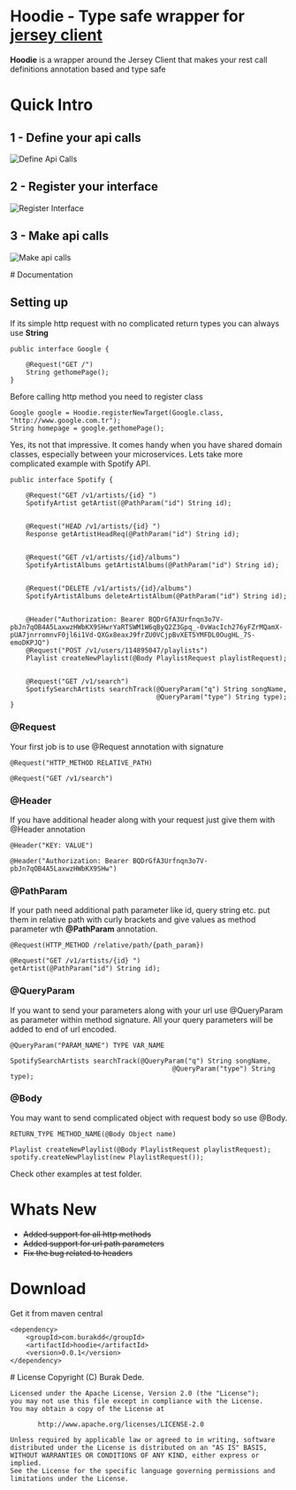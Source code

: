 # Hoodie - Type safe wrapper for [jersey client](https://jersey.java.net/documentation/latest/client.html)

**Hoodie** is a wrapper around the Jersey Client that makes your rest call definitions annotation based and type safe

# Quick Intro

## 1 - Define your api calls

![Define Api Calls](https://i.imgur.com/JczNXBs.png?1)

## 2 - Register your interface

![Register Interface](https://i.imgur.com/Md71Pw9.png?1)

## 3 - Make api calls

![Make api calls](https://i.imgur.com/lGbshCh.png)

# Documentation

## Setting up

If its simple http request with no complicated return types you can always use **String**
    
    public interface Google {
    
        @Request("GET /")
        String gethomePage();
    }
    
    
Before calling http method you need to register class
    
    Google google = Hoodie.registerNewTarget(Google.class, "http://www.google.com.tr");
    String homepage = google.gethomePage();

Yes, its not that impressive. It comes handy when you have shared domain classes, especially between your microservices.
Lets take more complicated example with Spotify API.

    public interface Spotify {
    
        @Request("GET /v1/artists/{id} ")
        SpotifyArtist getArtist(@PathParam("id") String id);
    
    
        @Request("HEAD /v1/artists/{id} ")
        Response getArtistHeadReq(@PathParam("id") String id);
    
    
        @Request("GET /v1/artists/{id}/albums")
        SpotifyArtistAlbums getArtistAlbums(@PathParam("id") String id);
    
    
        @Request("DELETE /v1/artists/{id}/albums")
        SpotifyArtistAlbums deleteArtistAlbum(@PathParam("id") String id);
    
    
        @Header("Authorization: Bearer BQDrGfA3Urfnqn3o7V-pbJn7qOB4A5LaxwzHWbKX9SHwrYaRTSWM1W6qByQ2Z3Gpq_-0vWacIch276yFZrMQamX-pUA7jnrromnvF0jl6i1Vd-QXGx8eaxJ9frZU0VCjpBvXET5YMFDL0OugHL_7S-emoDKPJQ")
        @Request("POST /v1/users/114895047/playlists")
        Playlist createNewPlaylist(@Body PlaylistRequest playlistRequest);
    
    
        @Request("GET /v1/search")
        SpotifySearchArtists searchTrack(@QueryParam("q") String songName,
                                         @QueryParam("type") String type);
    }
    
### @Request

Your first job is to use @Request annotation with signature
    
    @Request("HTTP_METHOD RELATIVE_PATH)
    
    @Request("GET /v1/search")
    
    
### @Header

If you have additional header along with your request just give them with @Header annotation
    
    @Header("KEY: VALUE")
    
    @Header("Authorization: Bearer BQDrGfA3Urfnqn3o7V-pbJn7qOB4A5LaxwzHWbKX9SHw")

### @PathParam
    
If your path need additional path parameter like id, query string etc. put them in relative path with curly
brackets and give values as method parameter wth **@PathParam** annotation.
    
    @Request(HTTP_METHOD /relative/path/{path_param})
    
    @Request("GET /v1/artists/{id} ")
    getArtist(@PathParam("id") String id);

### @QueryParam

If you want to send your parameters along with your url use @QueryParam as parameter within method signature.
All your query parameters will be added to end of url encoded.

    @QueryParam("PARAM_NAME") TYPE VAR_NAME
    
    SpotifySearchArtists searchTrack(@QueryParam("q") String songName,
                                             @QueryParam("type") String type);


### @Body

You may want to send complicated object with request body so use @Body. 

    RETURN_TYPE METHOD_NAME(@Body Object name)

    Playlist createNewPlaylist(@Body PlaylistRequest playlistRequest);
    spotify.createNewPlaylist(new PlaylistRequest());

Check other examples at test folder.


# Whats New

* ~~Added support for all http methods~~
* ~~Added support for url path parameters~~
* ~~Fix the bug related to headers~~

# Download

Get it from maven central

    <dependency>
        <groupId>com.burakdd</groupId>
        <artifactId>hoodie</artifactId>
        <version>0.0.1</version>
    </dependency>

# License
 	Copyright (C) Burak Dede.
 
 	Licensed under the Apache License, Version 2.0 (the "License");
 	you may not use this file except in compliance with the License.
 	You may obtain a copy of the License at
 
    	   http://www.apache.org/licenses/LICENSE-2.0
 	
 	Unless required by applicable law or agreed to in writing, software
 	distributed under the License is distributed on an "AS IS" BASIS,
 	WITHOUT WARRANTIES OR CONDITIONS OF ANY KIND, either express or implied.
 	See the License for the specific language governing permissions and
 	limitations under the License.

  

